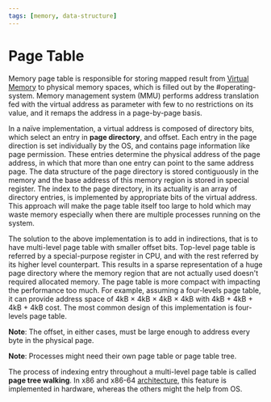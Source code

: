 ```yaml
---
tags: [memory, data-structure]
---
```


# Page Table

Memory page table is responsible for storing mapped result from [Virtual Memory](202206251436.md)
to physical memory spaces, which is filled out by the #operating-system. Memory
management system (MMU) performs address translation fed with the virtual
address as parameter with few to no restrictions on its value, and it remaps the
address in a page-by-page basis.

In a naïve implementation, a virtual address is composed of directory bits,
which select an entry in **page directory**, and offset. Each entry in the page
direction is set individually by the OS, and contains page information like page
permission. These entries determine the physical address of the page address, in
which that more than one entry can point to the same address page. The data
structure of the page directory is stored contiguously in the memory and the
base address of this memory region is stored in special register. The index to
the page directory, in its actuality is an array of directory entries, is
implemented by appropriate bits of the virtual address. This approach will make
the page table itself too large to hold which may waste memory especially when
there are multiple processes running on the system.

The solution to the above implementation is to add in indirections, that is to
have multi-level page table with smaller offset bits. Top-level page table is
referred by a special-purpose register in CPU, and with the rest referred by its
higher level counterpart. This results in a sparse representation of a huge page
directory where the memory region that are not actually used doesn't required
allocated memory. The page table is more compact with impacting the performance
too much. For example, assuming a four-levels page table, it can provide address
space of 4kB $\times$ 4kB $\times$ 4kB $\times$ 4kB with 4kB + 4kB + 4kB + 4kB
cost. The most common design of this implementation is four-levels page table.

**Note**: The offset, in either cases, must be large enough to address every
byte in the physical page.

**Note**: Processes might need their own page table or page table tree.

The process of indexing entry throughout a multi-level page table is called
**page tree walking**. In x86 and x86-64 [architecture](202403151651.md), this
feature is implemented in hardware, whereas the others might the help from OS.
